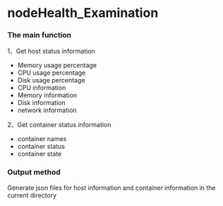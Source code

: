 # nodeHealth_Examination

### The main function
1、Get host status information
 * Memory usage percentage
 * CPU usage percentage
 * Disk usage percentage
 * CPU information
 * Memory information
 * Disk information
 * network information

2、Get container status information
 * container names
 * container status
 * container state

### Output method

Generate json files for host information and container information in the current directory
